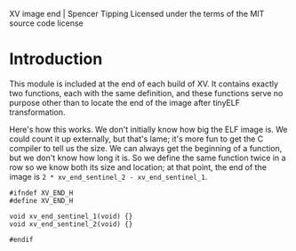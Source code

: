 XV image end | Spencer Tipping
Licensed under the terms of the MIT source code license

# Introduction

This module is included at the end of each build of XV. It contains exactly two
functions, each with the same definition, and these functions serve no purpose
other than to locate the end of the image after tinyELF transformation.

Here's how this works. We don't initially know how big the ELF image is. We
could count it up externally, but that's lame; it's more fun to get the C
compiler to tell us the size. We can always get the beginning of a function,
but we don't know how long it is. So we define the same function twice in a row
so we know both its size and location; at that point, the end of the image is
`2 * xv_end_sentinel_2 - xv_end_sentinel_1`.

    #ifndef XV_END_H
    #define XV_END_H

    void xv_end_sentinel_1(void) {}
    void xv_end_sentinel_2(void) {}

    #endif
